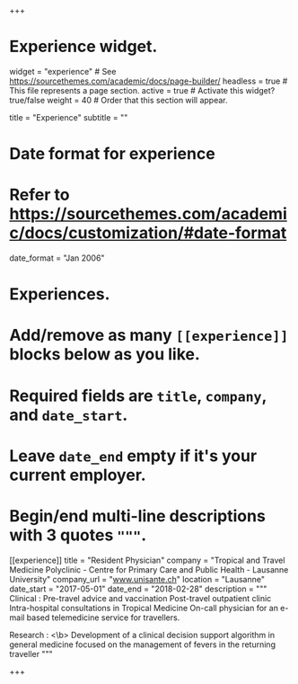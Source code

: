 +++
# Experience widget.
widget = "experience"  # See https://sourcethemes.com/academic/docs/page-builder/
headless = true  # This file represents a page section.
active = true  # Activate this widget? true/false
weight = 40  # Order that this section will appear.

title = "Experience"
subtitle = ""

# Date format for experience
#   Refer to https://sourcethemes.com/academic/docs/customization/#date-format
date_format = "Jan 2006"

# Experiences.
#   Add/remove as many `[[experience]]` blocks below as you like.
#   Required fields are `title`, `company`, and `date_start`.
#   Leave `date_end` empty if it's your current employer.
#   Begin/end multi-line descriptions with 3 quotes `"""`.
[[experience]]
  title = "Resident Physician"
  company = "Tropical and Travel Medicine Polyclinic - Centre for Primary Care and Public Health - Lausanne University"
  company_url = "www.unisante.ch"
  location = "Lausanne"
  date_start = "2017-05-01"
  date_end = "2018-02-28"
  description = """
  Clinical :
Pre-travel advice and vaccination
Post-travel outpatient clinic
Intra-hospital consultations in Tropical Medicine
On-call physician for an e-mail based telemedicine service for travellers.  

Research : <\b>
Development of a clinical decision support algorithm in general medicine focused on the management
of fevers in the returning traveller
  """


+++
